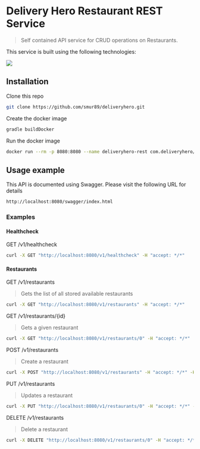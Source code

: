 # Delivery Hero Restaurant REST Service
> Self contained API service for CRUD operations on Restaurants.

This service is built using the following technologies:

![](https://avatars2.githubusercontent.com/u/7225556?s=280&v=4)

## Installation

Clone this repo

```sh
git clone https://github.com/smur89/deliveryhero.git
```

Create the docker image

```sh
gradle buildDocker
```

Run the docker image

```sh
docker run --rm -p 8080:8080 --name deliveryhero-rest com.deliveryhero/restservice:latest  
```

## Usage example

This API is documented using Swagger. Please visit the following URL for details

```sh
http://localhost:8080/swagger/index.html
```

### Examples
#### Healthcheck
GET /v1/healthcheck
```sh
curl -X GET "http://localhost:8080/v1/healthcheck" -H "accept: */*"
```
#### Restaurants
GET /v1/restaurants
> Gets the list of all stored available restaurants

```sh
curl -X GET "http://localhost:8080/v1/restaurants" -H "accept: */*"
```

GET /v1/restaurants/{id}
> Gets a given restaurant

```sh
curl -X GET "http://localhost:8080/v1/restaurants/0" -H "accept: */*"
```

POST /v1/restaurants
> Create a restaurant
```sh
curl -X POST "http://localhost:8080/v1/restaurants" -H "accept: */*" -H "Content-Type: */*" -d "{\"name\":\"string\",\"phoneNo\":\"string\",\"cuisines\":[\"string\"],\"address\":{\"line1\":\"string\",\"line2\":\"string\",\"city\":\"string\",\"country\":\"string\"},\"description\":\"string\"}"
```

PUT /v1/restaurants
> Updates a restaurant

```sh
curl -X PUT "http://localhost:8080/v1/restaurants/0" -H "accept: */*" -H "Content-Type: */*" -d "{\"name\":\"string\",\"phoneNo\":\"string\",\"cuisines\":[\"string\"],\"address\":{\"line1\":\"string\",\"line2\":\"string\",\"city\":\"string\",\"country\":\"string\"},\"description\":\"string\"}"
```

DELETE /v1/restaurants
> Delete a restaurant

```sh
curl -X DELETE "http://localhost:8080/v1/restaurants/0" -H "accept: */*"
```